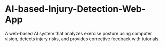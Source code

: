 # AI-based-Injury-Detection-Web-App
A web-based AI system that analyzes exercise posture using computer vision, detects injury risks, and provides corrective feedback with tutorials.

